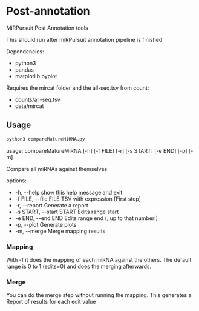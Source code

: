 # Post-annotation
MiRPursuit Post Annotation tools

This should run after miRPursuit annotation pipeline is finished. 

Dependencies:
- python3
- pandas
- matplotlib.pyplot

Requires the mircat folder and the all-seq.tsv from count:
- counts/all-seq.tsv
- data/mircat

## Usage

```bash
python3 compareMatureMiRNA.py
```

usage: compareMatureMiRNA [-h] [-f FILE] [-r] [-s START] [-e END] [-p]
                          [-m]

Compare all miRNAs against themselves

options:
-  -h, --help            show this help message and exit
-  -f FILE, --file FILE  TSV with expression [First step]
-  -r, --report          Generate a report
-  -s START, --start START
                        Edits range start
-  -e END, --end END     Edits range end (<exclusive>, up to that
                        number!)
-  -p, --plot            Generate plots
-  -m, --merge           Merge mapping results

### Mapping
With -f it does the mapping of each miRNA against the others. The default range is 0 to 1 (edits=0) and does the merging afterwards.

### Merge
You can do the merge step without running the mapping. This generates a Report of results for each edit value

### 


